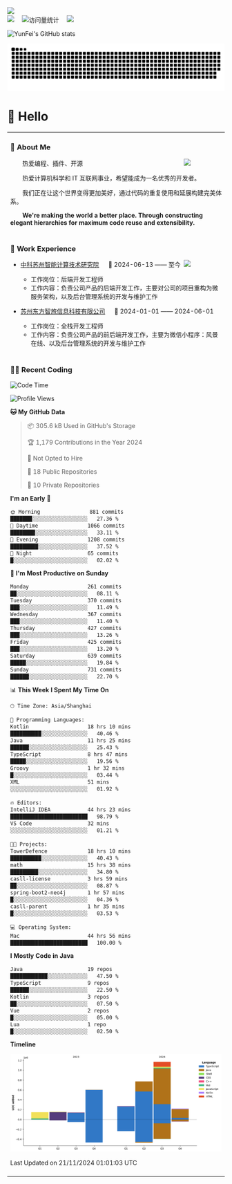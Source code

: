   <!-- dynamic typing effect 动态打字效果 -->
  <div>
    <a href="http://yunfei.plus">
      <img src="https://readme-typing-svg.demolab.com?font=Fira+Code&pause=1000&width=435&lines=console.log(%22Hello%2C%20World%22);祝您今天愉快!&center=true&size=27" />
    </a>
  </div>

  <div>
    <a href="http://yunfei.plus/"><img src="https://img.shields.io/badge/Website-博客-8c36db" /></a>&emsp;
    <!-- visitor -->
    <img src="https://komarev.com/ghpvc/?username=yunfeidog&label=Views&color=orange&style=flat" alt="访问量统计" />&emsp;
    <!-- wakatime -->    
    <a href="https://wakatime.com/@yunfeidog"><img src="https://wakatime.com/badge/user/42d0678c-368b-448b-9a77-5d21c5b55352.svg" /></a>
  </div>

![YunFei's GitHub stats](https://github-readme-stats.vercel.app/api?username=yunfeidog)

![snake](./dist/github-contribution-grid-snake.svg)

#  🙋 Hello

<table>


<tr><td>

### 🤺 About Me

<img align="right" width="88" src="https://cdn.jsdelivr.net/gh/yunfeidog/yunfeidog/assets/images/jobs.png" />

<p>&emsp;&emsp;热爱编程、插件、开源</p>
<p>&emsp;&emsp;热爱计算机科学和 IT 互联网事业，希望能成为一名优秀的开发者。</p>
<p>&emsp;&emsp;我们正在让这个世界变得更加美好，通过代码的重复使用和延展构建完美体系。</p>
<p>&emsp;&emsp;<strong>We're making the world a better place. Through constructing elegant hierarchies for maximum code reuse and extensibility.</strong></p>

</td></tr> 

<tr><td>

### 🏢 Work Experience

<img align="right" width="88" src="https://cdn.jsdelivr.net/gh/yunfeidog/yunfeidog/assets/images/yuanze.png" />

- [中科苏州智能计算技术研究院](http://iict.ac.cn/sy) &emsp; 📌 2024-06-13 —— 至今

  - 工作岗位：后端开发工程师
  - 工作内容：负责公司产品的后端开发工作，主要对公司的项目重构为微服务架构，以及后台管理系统的开发与维护工作

- [苏州东方智旅信息科技有限公司](http://www.leyoobao.com/) &emsp; 📌 2024-01-01 —— 2024-06-01

    - 工作岗位：全栈开发工程师
    - 工作内容：负责公司产品的前后端开发工作，主要为微信小程序：风景在线、以及后台管理系统的开发与维护工作


</td></tr>

<tr><td>

### 👩‍💻 Recent Coding
<!--START_SECTION:waka-->
![Code Time](http://img.shields.io/badge/Code%20Time-2%2C101%20hrs%2054%20mins-blue)

![Profile Views](http://img.shields.io/badge/Profile%20Views-0-blue)

**🐱 My GitHub Data** 

> 📦 305.6 kB Used in GitHub's Storage 
 > 
> 🏆 1,179 Contributions in the Year 2024
 > 
> 🚫 Not Opted to Hire
 > 
> 📜 18 Public Repositories 
 > 
> 🔑 10 Private Repositories 
 > 
**I'm an Early 🐤** 

```text
🌞 Morning                881 commits         ███████░░░░░░░░░░░░░░░░░░   27.36 % 
🌆 Daytime                1066 commits        ████████░░░░░░░░░░░░░░░░░   33.11 % 
🌃 Evening                1208 commits        █████████░░░░░░░░░░░░░░░░   37.52 % 
🌙 Night                  65 commits          █░░░░░░░░░░░░░░░░░░░░░░░░   02.02 % 
```
📅 **I'm Most Productive on Sunday** 

```text
Monday                   261 commits         ██░░░░░░░░░░░░░░░░░░░░░░░   08.11 % 
Tuesday                  370 commits         ███░░░░░░░░░░░░░░░░░░░░░░   11.49 % 
Wednesday                367 commits         ███░░░░░░░░░░░░░░░░░░░░░░   11.40 % 
Thursday                 427 commits         ███░░░░░░░░░░░░░░░░░░░░░░   13.26 % 
Friday                   425 commits         ███░░░░░░░░░░░░░░░░░░░░░░   13.20 % 
Saturday                 639 commits         █████░░░░░░░░░░░░░░░░░░░░   19.84 % 
Sunday                   731 commits         ██████░░░░░░░░░░░░░░░░░░░   22.70 % 
```


📊 **This Week I Spent My Time On** 

```text
🕑︎ Time Zone: Asia/Shanghai

💬 Programming Languages: 
Kotlin                   18 hrs 10 mins      ██████████░░░░░░░░░░░░░░░   40.46 % 
Java                     11 hrs 25 mins      ██████░░░░░░░░░░░░░░░░░░░   25.43 % 
TypeScript               8 hrs 47 mins       █████░░░░░░░░░░░░░░░░░░░░   19.56 % 
Groovy                   1 hr 32 mins        █░░░░░░░░░░░░░░░░░░░░░░░░   03.44 % 
XML                      51 mins             ░░░░░░░░░░░░░░░░░░░░░░░░░   01.92 % 

🔥 Editors: 
IntelliJ IDEA            44 hrs 23 mins      █████████████████████████   98.79 % 
VS Code                  32 mins             ░░░░░░░░░░░░░░░░░░░░░░░░░   01.21 % 

🐱‍💻 Projects: 
TowerDefence             18 hrs 10 mins      ██████████░░░░░░░░░░░░░░░   40.43 % 
math                     15 hrs 38 mins      █████████░░░░░░░░░░░░░░░░   34.80 % 
casll-license            3 hrs 59 mins       ██░░░░░░░░░░░░░░░░░░░░░░░   08.87 % 
spring-boot2-neo4j       1 hr 57 mins        █░░░░░░░░░░░░░░░░░░░░░░░░   04.36 % 
casll-parent             1 hr 35 mins        █░░░░░░░░░░░░░░░░░░░░░░░░   03.53 % 

💻 Operating System: 
Mac                      44 hrs 56 mins      █████████████████████████   100.00 % 
```

**I Mostly Code in Java** 

```text
Java                     19 repos            ████████████░░░░░░░░░░░░░   47.50 % 
TypeScript               9 repos             ██████░░░░░░░░░░░░░░░░░░░   22.50 % 
Kotlin                   3 repos             ██░░░░░░░░░░░░░░░░░░░░░░░   07.50 % 
Vue                      2 repos             █░░░░░░░░░░░░░░░░░░░░░░░░   05.00 % 
Lua                      1 repo              █░░░░░░░░░░░░░░░░░░░░░░░░   02.50 % 
```



**Timeline**

![Lines of Code chart](https://raw.githubusercontent.com/yunfeidog/yunfeidog/main/assets/bar_graph.png)


 Last Updated on 21/11/2024 01:01:03 UTC
<!--END_SECTION:waka-->

</td></tr>




<tr><td>

